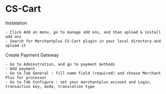 CS-Cart
=======

Instalation 

    - Click Add on menu, go to manage add ons, and than upload & install add ons
    - Search for Merchantplus CS-Cart plugin in your local directory and upload it


Create Payment Gateway

    - Go to Adminstration, and go to payment methods
    - Add payment 
    - Go to Tab General : fill name field (required) and choose Merchant Plus for processor
    - Go to Tab Configure : set your merchantplus account and Login, transaction key, mode, transcation type
